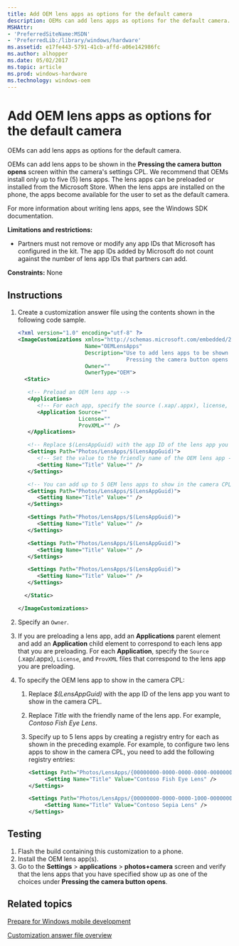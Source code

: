 ```yaml
---
title: Add OEM lens apps as options for the default camera
description: OEMs can add lens apps as options for the default camera.
MSHAttr:
- 'PreferredSiteName:MSDN'
- 'PreferredLib:/library/windows/hardware'
ms.assetid: e17fe443-5791-41cb-affd-a06e142986fc
ms.author: alhopper
ms.date: 05/02/2017
ms.topic: article
ms.prod: windows-hardware
ms.technology: windows-oem
---
```

# Add OEM lens apps as options for the default camera

OEMs can add lens apps as options for the default camera.

OEMs can add lens apps to be shown in the **Pressing the camera button opens** screen within the camera's settings CPL. We recommend that OEMs install only up to five (5) lens apps. The lens apps can be preloaded or installed from the Microsoft Store. When the lens apps are installed on the phone, the apps become available for the user to set as the default camera.

For more information about writing lens apps, see the Windows SDK documentation.

**Limitations and restrictions:**

* Partners must not remove or modify any app IDs that Microsoft has configured in the kit. The app IDs added by Microsoft do not count against the number of lens app IDs that partners can add.

<a href="" id="constraints---none"></a>**Constraints:** None

## Instructions

1. Create a customization answer file using the contents shown in the following code sample.

   ```XML
   <?xml version="1.0" encoding="utf-8" ?>
   <ImageCustomizations xmlns="http://schemas.microsoft.com/embedded/2004/10/ImageUpdate"
                        Name="OEMLensApps"
                        Description="Use to add lens apps to be shown in the Settings > applications > photos+camera >
                                     Pressing the camera button opens screen."
                        Owner=""
                        OwnerType="OEM">
     <Static>

      <!-- Preload an OEM lens app -->
      <Applications>
         <!-- For each app, specify the source (.xap/.appx), license, and ProvXML files. -->
         <Application Source=""
                      License=""
                      ProvXML="" />
      </Applications>

      <!-- Replace $(LensAppGuid) with the app ID of the lens app you want to show in the camera CPL -->
      <Settings Path="Photos/LensApps/$(LensAppGuid)">
         <!-- Set the value to the friendly name of the OEM lens app -->
         <Setting Name="Title" Value="" />
      </Settings>  

      <!-- You can add up to 5 OEM lens apps to show in the camera CPL -->
      <Settings Path="Photos/LensApps/$(LensAppGuid)">
         <Setting Name="Title" Value="" />
      </Settings> 

      <Settings Path="Photos/LensApps/$(LensAppGuid)">
         <Setting Name="Title" Value="" />
      </Settings> 

      <Settings Path="Photos/LensApps/$(LensAppGuid)">
         <Setting Name="Title" Value="" />
      </Settings>

      <Settings Path="Photos/LensApps/$(LensAppGuid)">
         <Setting Name="Title" Value="" />
      </Settings>

     </Static>

   </ImageCustomizations>
   ```

1. Specify an `Owner`.
1. If you are preloading a lens app, add an **Applications** parent element and add an **Application** child element to correspond to each lens app that you are preloading. For each **Application**, specify the `Source` (.xap/.appx), `License`, and `ProvXML` files that correspond to the lens app you are preloading.
1. To specify the OEM lens app to show in the camera CPL:

   1. Replace *$(LensAppGuid)* with the app ID of the lens app you want to show in the camera CPL.
   1. Replace *Title* with the friendly name of the lens app. For example, *Contoso Fish Eye Lens*.
   1. Specify up to 5 lens apps by creating a registry entry for each as shown in the preceding example. For example, to configure two lens apps to show in the camera CPL, you need to add the following registry entries:

      ```XML
      <Settings Path="Photos/LensApps/{00000000-0000-0000-0000-000000000000}">
           <Setting Name="Title" Value="Contoso Fish Eye Lens" />
      </Settings>

      <Settings Path="Photos/LensApps/{00000000-0000-0000-1000-000000000000}">
           <Setting Name="Title" Value="Contoso Sepia Lens" />
      </Settings>
      ```

## Testing

1. Flash the build containing this customization to a phone.
1. Install the OEM lens app(s).
1. Go to the **Settings** &gt; **applications** &gt; **photos+camera** screen and verify that the lens apps that you have specified show up as one of the choices under **Pressing the camera button opens**.

## Related topics

[Prepare for Windows mobile development](https://docs.microsoft.com/en-us/windows-hardware/manufacture/mobile/preparing-for-windows-mobile-development)

[Customization answer file overview](https://docs.microsoft.com/en-us/windows-hardware/customize/mobile/mcsf/customization-answer-file)
